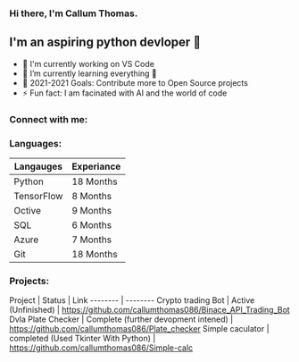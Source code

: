 ### Hi there, I'm Callum Thomas.


## I'm an aspiring python devloper 👋


- 🔭 I'm currently working on VS Code
- 🌱 I’m currently learning everything 🤣
- 🥅 2021-2021 Goals: Contribute more to Open Source projects
- ⚡ Fun fact: I am facinated with AI and the world of code


### Connect with me:


### Languages:

Langauges | Experiance 
------------ | -------------
Python | 18 Months 
TensorFlow  | 8 Months 
Octive | 9 Months 
SQL | 6 Months 
Azure | 7 Months 
Git | 18 Months 

### Projects:

Project | Status | Link
-------- | --------
Crypto trading Bot | Active (Unfinished) | https://github.com/callumthomas086/Binace_API_Trading_Bot
Dvla Plate Checker | Complete (further devopment intened) | https://github.com/callumthomas086/Plate_checker
Simple caculator | completed (Used Tkinter With Python) | https://github.com/callumthomas086/Simple-calc
